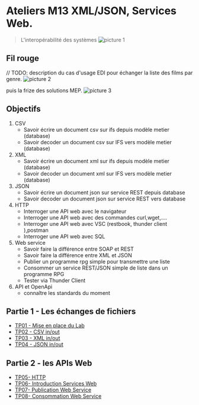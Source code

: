 # Ateliers M13 XML/JSON, Services Web.
> L'interopérabilité des systèmes
![picture 1](../../images/f636010ea9a540bcc33bd73313b4ce73262d3025dd2d1dc429077bbf6c8afe8f.png)  

## Fil rouge 
// TODO: description du cas d'usage EDI pour échanger la liste des films par genre.
![picture 2](../../images/1c38733e0e1b62d0646c8fcaff8d535b0b5a357885a7486ae8f48f35911e3817.png)  


puis la frize des solutions MEP.
![picture 3](../../images/07016bf3ecf178569c43e9123c70bb312cb9f471c9fd94a9e1e896d008917bea.png)  


## Objectifs

1. CSV  
    - Savoir écrire un document csv sur ifs depuis modèle metier (database)  
    - Savoir decoder un document csv sur IFS vers modèle metier (database)  
1. XML
    - Savoir écrire un document xml sur ifs depuis modèle metier (database)  
    - Savoir decoder un document xml sur IFS vers modèle metier (database)  
1. JSON  
    - Savoir écrire un document json sur service REST depuis database  
    - Savoir decoder un document json sur service REST vers database  
1. HTTP  
    - Interroger une API web avec le navigateur
    - Interroger une API web avec des commandes curl,wget,.... 
    - Interroger une API web avec VSC (restbook, thunder client ),postman 
    - Interroger une API web avec SQL
1. Web service  
    - Savoir faire la différence entre SOAP et REST
    - Savoir faire la différence entre XML et JSON
    - Publier un programme rpg simple pour transmettre une liste
    - Consommer un service REST/JSON simple de liste dans un programme RPG
    - Tester via Thunder Client
1. API et OpenApi 
    - connaître les standards du moment     



## Partie 1 - Les échanges de fichiers

 - [TP01 - Mise en place du Lab](01_MiseEnPlace_LAB/README.md)
 - [TP02 - CSV in/out](02_CSV_InOut/README.md)
 - [TP03 - XML in/out](03_XML_InOut/README.md)
 - [TP04 - JSON in/out](04_JSON_InOut/README.md)


## Partie 2 - les APIs Web

 - [TP05- HTTP](05_Decouverte_HTTP/TP_HTTP.md)
 - [TP06- Introduction Services Web](06_Intro_WebService/TP_introServiceWeb.md)
 - [TP07- Publication Web Service](07_Publication_WebService/TP_publicationWebService.md)
 - [TP08- Consommation Web Service](08_ConsommationWebService/TP_consommationWebService.md07_exemplesGitHub/README.md)

